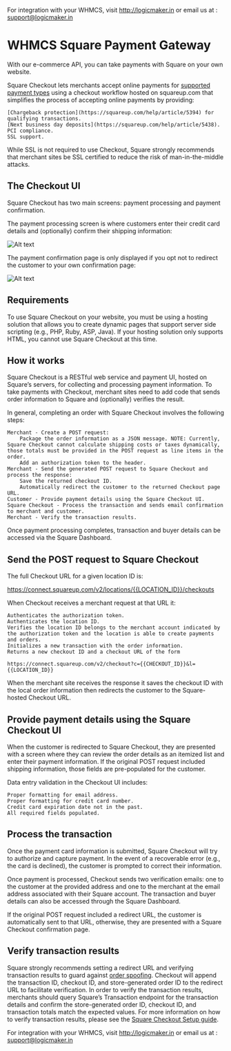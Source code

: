 For integration with your WHMCS, visit http://logicmaker.in or email us at : support@logicmaker.in

# WHMCS Square Payment Gateway

With our e-commerce API, you can take payments with Square on your own website.

Square Checkout lets merchants accept online payments for [supported payment types](https://squareup.com/help/article/5085) using a checkout workflow hosted on squareup.com that simplifies the process of accepting online payments by providing:

    [Chargeback protection](https://squareup.com/help/article/5394) for qualifying transactions.
    [Next business day deposits](https://squareup.com/help/article/5438).
    PCI compliance.
    SSL support.

While SSL is not required to use Checkout, Square strongly recommends that merchant sites be SSL certified to reduce the risk of man-in-the-middle attacks.

## The Checkout UI

Square Checkout has two main screens: payment processing and payment confirmation.

The payment processing screen is where customers enter their credit card details and (optionally) confirm their shipping information:

![Alt text](https://docs.connect.squareup.com/assets/docs/checkout/checkout-screen-01-ed78eb4b8dc9074cae25f31b1a2d555735f64d99bbd2872ca664a7e29de3e077.png "Checkout")

The payment confirmation page is only displayed if you opt not to redirect the customer to your own confirmation page:

![Alt text](https://docs.connect.squareup.com/assets/docs/checkout/checkout-screen-02-de37e8f955599cb14f999d440ade31bc8f18dc8ba2ca15ca4ac8975e8477091c.png "Confirmation")

## Requirements

To use Square Checkout on your website, you must be using a hosting solution that allows you to create dynamic pages that support server side scripting (e.g., PHP, Ruby, ASP, Java). If your hosting solution only supports HTML, you cannot use Square Checkout at this time.

## How it works

Square Checkout is a RESTful web service and payment UI, hosted on Square’s servers, for collecting and processing payment information. To take payments with Checkout, merchant sites need to add code that sends order information to Square and (optionally) verifies the result.

In general, completing an order with Square Checkout involves the following steps:

    Merchant - Create a POST request:
        Package the order information as a JSON message. NOTE: Currently, Square Checkout cannot calculate shipping costs or taxes dynamically, those totals must be provided in the POST request as line items in the order.
        Add an authorization token to the header.
    Merchant - Send the generated POST request to Square Checkout and process the response:
        Save the returned checkout ID.
        Automatically redirect the customer to the returned Checkout page URL.
    Customer - Provide payment details using the Square Checkout UI.
    Square Checkout - Process the transaction and sends email confirmation to merchant and customer.
    Merchant - Verify the transaction results.

Once payment processing completes, transaction and buyer details can be accessed via the Square Dashboard.

## Send the POST request to Square Checkout

The full Checkout URL for a given location ID is:

https://connect.squareup.com/v2/locations/{{LOCATION_ID}}/checkouts

When Checkout receives a merchant request at that URL it:

    Authenticates the authorization token.
    Authenticates the location ID.
    Verifies the location ID belongs to the merchant account indicated by the authorization token and the location is able to create payments and orders.
    Initializes a new transaction with the order information.
    Returns a new checkout ID and a checkout URL of the form

    https://connect.squareup.com/v2/checkout?c={{CHECKOUT_ID}}&l={{LOCATION_ID}}

When the merchant site receives the response it saves the checkout ID with the local order information then redirects the customer to the Square-hosted Checkout URL.

## Provide payment details using the Square Checkout UI

When the customer is redirected to Square Checkout, they are presented with a screen where they can review the order details as an itemized list and enter their payment information. If the original POST request included shipping information, those fields are pre-populated for the customer.

Data entry validation in the Checkout UI includes:

    Proper formatting for email address.
    Proper formatting for credit card number.
    Credit card expiration date not in the past.
    All required fields populated.

## Process the transaction

Once the payment card information is submitted, Square Checkout will try to authorize and capture payment. In the event of a recoverable error (e.g., the card is declined), the customer is prompted to correct their information.

Once payment is processed, Checkout sends two verification emails: one to the customer at the provided address and one to the merchant at the email address associated with their Square account. The transaction and buyer details can also be accessed through the Square Dashboard.

If the original POST request included a redirect URL, the customer is automatically sent to that URL, otherwise, they are presented with a Square Checkout confirmation page.

## Verify transaction results

Square strongly recommends setting a redirect URL and verifying transaction results to guard against [order spoofing](https://en.wikipedia.org/wiki/Spoofing_attack). Checkout will append the transaction ID, checkout ID, and store-generated order ID to the redirect URL to facilitate verification. In order to verify the transaction results, merchants should query Square’s Transaction endpoint for the transaction details and confirm the store-generated order ID, checkout ID, and transaction totals match the expected values. For more information on how to verify transaction results, please see the [Square Checkout Setup guide](https://docs.connect.squareup.com/payments/checkout/setup). 


For integration with your WHMCS, visit http://logicmaker.in or email us at : support@logicmaker.in
